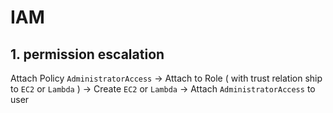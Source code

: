 # IAM

## 1. permission escalation
Attach Policy `AdministratorAccess` -> Attach to Role ( with trust relation ship to `EC2` or `Lambda` ) -> Create `EC2` or `Lambda` -> Attach `AdministratorAccess` to user
